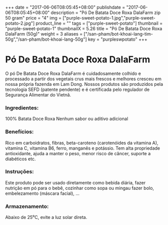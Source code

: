 +++
date = "2017-06-06T08:05:45+08:00"
publishdate = "2017-06-06T08:05:45+08:00"
description = "Pó De Batata Doce Roxa DalaFarm zip 50 gram"
price = "4"
img = ["purple-sweet-potato-1.jpg","purple-sweet-potato-2.jpg"]
product_line = ""
tags = ["purple-sweet-potato"]
thumbnail = "purple-sweet-potato-1"
thumbnailX = 5.26
title = "Pó De Batata Doce Roxa DalaFarm (50g)"
weight = 3
aliases = ["/san-pham/bot-khoai-lang-tim-50g","/san-pham/bot-khoai-lang-50g"]
key = "purpleswpotato"
+++

# Pó De Batata Doce Roxa DalaFarm 

O pó De Batata Doce Roxa DalaFarm é cuidadosamente colhido e processado a partir dos vegetais crus mais frescos e melhores
cresceu em nossa própria fazenda em Lam Dong. Nossos produtos são produzidos pela tecnologia SEFD (patente pendente) e
é certificada pelo regulador de Segurança Alimentar do Vietnã.

### Ingredientes:
100% Batata Doce Roxa 
Nenhum sabor ou aditivo adicional

### Benefícios:
Rico em carboidratos, fibras, beta-caroteno (carotenóides da vitamina A),
vitamina C, vitamina B6, ferro, manganês
e potássio. Tem alta propriedade antioxidante, ajuda a manter o peso,
menor risco de câncer, suporte a diabéticos etc.

### Instruções:
Este produto pode ser usado diretamente como
bebida diária, fazer nutrição em pó
para o bebê, cozinhar como sopa ou mingau
fazer bolo, embelezamento (máscara facial), ...

### Armazenamento:
Abaixo de 25⁰C, evite a luz solar direta.
